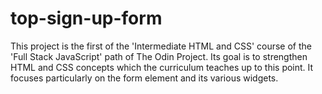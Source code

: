 # top-sign-up-form

This project is the first of the 'Intermediate HTML and CSS' course of the 'Full
Stack JavaScript' path of The Odin Project. Its goal is to strengthen HTML and
CSS concepts which the curriculum teaches up to this point. It focuses
particularly on the form element and its various widgets.


